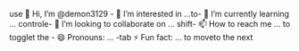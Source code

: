 use 👋 Hi, I’m @demon3129 - 👀 I’m interested in ...to- 🌱 I’m currently learning ...
controle- 💞️ I’m looking to collaborate on ...
shift- 📫 How to reach me ...
to togglet the - 😄 Pronouns: ...
-tab ⚡ Fun fact: ...
to moveto the next 
<!---
demon3129/demon3129 is a ✨ special ✨ repository because its `README.md` (this file) appears on your GitHub profile.
You can click the Preview link to take a look at your changes.
--->
